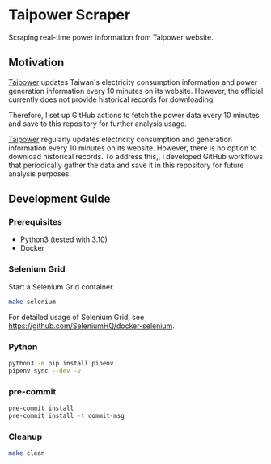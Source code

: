 # Taipower Scraper

Scraping real-time power information from Taipower website.

## Motivation

[Taipower](https://www.taipower.com.tw) updates Taiwan's electricity consumption information and power generation information every 10 minutes on its website. However, the official currently does not provide historical records for downloading.

Therefore, I set up GitHub actions to fetch the power data every 10 minutes and save to this repository for further analysis usage.

[Taipower](https://www.taipower.com.tw) regularly updates electricity consumption and generation information every 10 minutes on its website. However, there is no option to download historical records. To address this,, I developed GitHub workflows that periodically gather the data and save it in this repository for future analysis purposes.

## Development Guide

### Prerequisites

- Python3 (tested with 3.10)
- Docker

### Selenium Grid

Start a Selenium Grid container.

```bash
make selenium
```

For detailed usage of Selenium Grid, see <https://github.com/SeleniumHQ/docker-selenium>.

### Python

```bash
python3 -m pip install pipenv
pipenv sync --dev -v
```

### pre-commit

```bash
pre-commit install
pre-commit install -t commit-msg
```

### Cleanup

```bash
make clean
```
